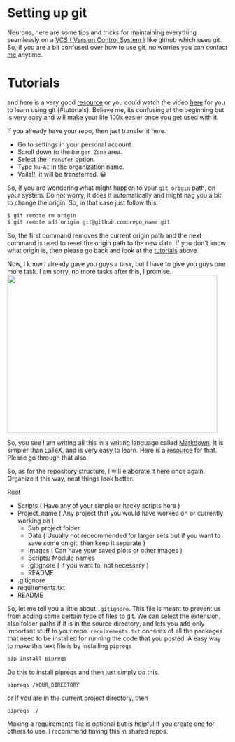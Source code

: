 # Setting up git 
Neurons, here are some tips and tricks for maintaining everything seamlessly on a [VCS ( Version Control System )](https://www.geeksforgeeks.org/version-control-systems/#:~:text=Version%20control%20systems%20are%20a,(snapshots)%20of%20the%20project.) like github which uses git. So, if you are a bit confused over how to use git, no worries 
you can contact [me](https://github.com/anurag0511) anytime.
# Tutorials
and here is a very good [resource](https://githowto.com/) or you could watch the video [here](https://www.youtube.com/watch?v=USjZcfj8yxE) for you to learn using git (#tutorials). Believe me, its confusing at the beginning but is very easy and will make your life 100x easier once you get used with it. 

If you already have your repo, then just transfer it here. 

- Go to settings in your personal account.
- Scroll down to the `Danger Zone` area.
- Select the `Transfer` option.
- Type `Nu-AI` in the organization name.
- Voila!!, it will be transferred. :grinning:

So, if you are wondering what might happen to your `git origin` path, on your system. Do not worry, it does it automatically and might nag you a bit to change the origin.
So, in that case just follow this.

```bash
$ git remote rm origin
$ git remote add origin git@github.com:repo_name.git
```
So, the first command removes the current origin path and the next command is used to reset the origin path to the new data. If you don't know what origin is, then please go back and look at the [tutorials](#tutorials) above.

Now, I know I already gave you guys a task, but I have to give you guys one more task. I am sorry, no more tasks after this, I promise.
 <img src="https://media.giphy.com/media/VilvT5SfFVBao/giphy.gif" width="480" height="360" frameBorder="0" />
 
 So, you see I am writing all this in a writing language called [Markdown](https://www.markdownguide.org/). It is simpler than LaTeX, and is very easy to learn. Here is a [resource](https://guides.github.com/features/mastering-markdown/) for that. Please go through that also. 
 
 So, as for the repository structure, I will elaborate it here once again. Organize it this way, neat things look better. 
 
 Root
+ Scripts ( Have any of your simple or hacky scripts here )
+ Project_name ( Any project that you would have worked on or currently working on )
    + Sub project folder
    + Data ( Usually not receommended for larger sets but if you want to save some on git, then keep it separate )
    + Images ( Can have your saved plots or other images )
    + Scripts/ Module names
    + .gitignore ( if you want to, not necessary )
    + README
+ .gitignore
+ requirements.txt
+ README

So, let me tell you a little about `.gitignore`. This file is meant to prevent us from adding some certain type of files to git. We can select the extension, also folder paths if it is in the source directory, and lets you add only important stuff to your repo.
`requirements.txt` consists of all the packages that need to be installed for running the code that you posted. A easy way to make this text file is by installing `pipreqs`
```bash
pip install pipreqs
```
Do this to install pipreqs and then just simply do this.
```
pipreqs /YOUR_DIRECTORY
```
or 
if you are in the current project directory, then 
```
pipreqs ./
```
Making a requirements file is optional but is helpful if you create one for others to use. I recommend having this in shared repos.
